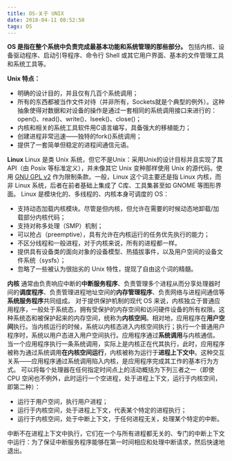 ```yaml
---
title: OS-关于 UNIX
date: 2018-04-11 08:52:50
tags: OS
---
```

**OS 是指在整个系统中负责完成最基本功能和系统管理的那些部分。** 包括内核、设备驱动程序、启动引导程序、命令行 Shell 或其它用户界面、基本的文件管理工具和系统工具等。

**Unix 特点：**
* 明确的设计目的，并且仅有几百个系统调用；
* 所有的东西都被当作文件对待（并非所有，Sockets就是个典型的例外）。这种抽象使得对数据和对设备的操作是通过一套相同的系统调用接口来进行的：open()、read()、write()、lseek()、close()；
* 内核和相关的系统工具软件用C语言编写，具备强大的移植能力；
* 创建进程非常迅速——独特的fork()系统调用；
* 提供了一套简单但稳定的进程间通信元语。

**Linux**
Linux 是类 Unix 系统，但它不是Unix：采用Unix的设计目标并且实现了其API（由 Posix 等标准定义），并未像其它 Unix 变种那样使用 Unix 的源代码。使用 [GNU GPL v2](https://www.gnu.org/licenses/old-licenses/gpl-2.0.en.html) 作为限制条款。一般，Linux 这个词主要还是指 Linux 内核，而非 Linux 系统，后者在前者基础上集成了 C库、工具集甚至如 GNOME 等图形界面。
Linux 是模块化的、多线程的、内核本身可调度的 OS：
* 支持动态加载内核模块。尽管是但内核，但允许在需要的时候动态地卸载/加载部分内核代码；
* 支持对称多处理（SMP）机制；
* 可以抢占（preemptive），具有允许在内核运行的任务优先执行的能力；
* 不区分线程和一般进程，对于内核来说，所有的进程都一样。
* 提供具有设备类的面向对象的设备模型、热插拔事件，以及用户空间的设备文件系统（sysfs）；
* 忽略了一些被认为很拙劣的 Unix 特性，提现了自由这个词的精髓。

**内核**
通常由负责响应中断的**中断服务程序**、负责管理多个进程从而分享处理器时间的**调度程序**、负责管理进程地址空间的**内存管理程序**、负责网络与进程间通信等**系统服务程序**共同组成。
对于提供保护机制的现代 OS 来说，内核独立于普通应用程序，一般处于系统态，拥有受保护的内存空间和访问硬件设备的所有权限。这种系统态和被保护起来的内存空间，统称为**内核空间**。相对地，应用程序在**用户空间**执行。当内核运行的时候，系统以内核态进入内核空间执行；执行一个普通用户程序时，系统以用户态进入用户空间执行。应用程序通过**系统调用**与内核通信。
当一个应用程序执行一条系统调用，实际上是内核正在代其执行，此时，应用程序被称为通过系统调用**在内核空间运行**，内核被称为运行于**进程上下文中**。这种交互关系——应用程序通过系统调用陷入内核，是应用程序完成其工作的基本行为方式。
可以将每个处理器在任何指定时间点上的活动概括为下列三者之一（即使 CPU 空闲也不例外，此时运行一个空进程，处于进程上下文，运行于内核空间，即第二种）：
* 运行于用户空间，执行用户进程；
* 运行于内核空间，处于进程上下文，代表某个特定的进程执行；
* 运行于内核空间，处于中断上下文，于任何进程无关，处理某个特定的中断。

中断不在进程上下文中执行，它们在一个与所有进程都无关的、专门的中断上下文中运行：为了保证中断服务程序能够在第一时间相应和处理中断请求，然后快速地退出。
